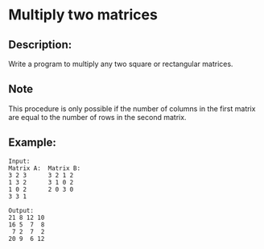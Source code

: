 # Multiply two matrices

## Description:

Write a program to multiply any two square or rectangular matrices.

## Note

This procedure is only possible if the number of columns in the first matrix are equal to the number of rows in the second matrix.

## Example:

```
Input:
Matrix A:  Matrix B:
3 2 3      3 2 1 2
1 3 2      3 1 0 2
1 0 2      2 0 3 0
3 3 1

Output:
21 8 12 10 
16 5  7  8 
 7 2  7  2 
20 9  6 12
```
